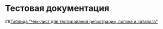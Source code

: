 # Тестовая документация
##[Таблица "Чек-лист для тестирования регистрации, логина и каталога"](https://docs.google.com/spreadsheets/d/1fzzIkGTq1OZfE3YBwHCOP8rU930XB3tTtJsD_BZ0owE/edit?gid=1092751510#gid=1092751510)
